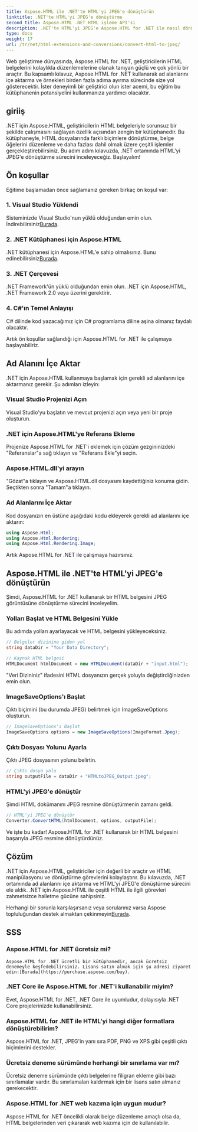 ```yaml
---
title: Aspose.HTML ile .NET'te HTML'yi JPEG'e dönüştürün
linktitle: .NET'te HTML'yi JPEG'e dönüştürme
second_title: Aspose.HTML .NET HTML işleme API'si
description: .NET'te HTML'yi JPEG'e Aspose.HTML for .NET ile nasıl dönüştüreceğinizi öğrenin. Aspose.HTML for .NET'in gücünden yararlanmak için adım adım bir kılavuz.
type: docs
weight: 17
url: /tr/net/html-extensions-and-conversions/convert-html-to-jpeg/
---
```


Web geliştirme dünyasında, Aspose.HTML for .NET, geliştiricilerin HTML belgelerini kolaylıkla düzenlemelerine olanak tanıyan güçlü ve çok yönlü bir araçtır. Bu kapsamlı kılavuz, Aspose.HTML for .NET kullanarak ad alanlarını içe aktarma ve örnekleri birden fazla adıma ayırma sürecinde size yol gösterecektir. İster deneyimli bir geliştirici olun ister acemi, bu eğitim bu kütüphanenin potansiyelini kullanmanıza yardımcı olacaktır.

## giriiş

.NET için Aspose.HTML, geliştiricilerin HTML belgeleriyle sorunsuz bir şekilde çalışmasını sağlayan özellik açısından zengin bir kütüphanedir. Bu kütüphaneyle, HTML dosyalarında farklı biçimlere dönüştürme, belge öğelerini düzenleme ve daha fazlası dahil olmak üzere çeşitli işlemler gerçekleştirebilirsiniz. Bu adım adım kılavuzda, .NET ortamında HTML'yi JPEG'e dönüştürme sürecini inceleyeceğiz. Başlayalım!

## Ön koşullar

Eğitime başlamadan önce sağlamanız gereken birkaç ön koşul var:

### 1. Visual Studio Yüklendi
 Sisteminizde Visual Studio'nun yüklü olduğundan emin olun. İndirebilirsiniz[Burada](https://visualstudio.microsoft.com/downloads/).

### 2. .NET Kütüphanesi için Aspose.HTML
 .NET kütüphanesi için Aspose.HTML'e sahip olmalısınız. Bunu edinebilirsiniz[Burada](https://releases.aspose.com/html/net/).

### 3. .NET Çerçevesi
.NET Framework'ün yüklü olduğundan emin olun. .NET için Aspose.HTML, .NET Framework 2.0 veya üzerini gerektirir.

### 4. C#'ın Temel Anlayışı
C# dilinde kod yazacağımız için C# programlama diline aşina olmanız faydalı olacaktır.

Artık ön koşullar sağlandığı için Aspose.HTML for .NET ile çalışmaya başlayabiliriz.

## Ad Alanını İçe Aktar

.NET için Aspose.HTML kullanmaya başlamak için gerekli ad alanlarını içe aktarmanız gerekir. Şu adımları izleyin:

### Visual Studio Projenizi Açın

Visual Studio'yu başlatın ve mevcut projenizi açın veya yeni bir proje oluşturun.

### .NET için Aspose.HTML'ye Referans Ekleme

Projenize Aspose.HTML for .NET'i eklemek için çözüm gezgininizdeki "Referanslar"a sağ tıklayın ve "Referans Ekle"yi seçin.

### Aspose.HTML.dll'yi arayın

"Gözat"a tıklayın ve Aspose.HTML.dll dosyasını kaydettiğiniz konuma gidin. Seçtikten sonra "Tamam"a tıklayın.

### Ad Alanlarını İçe Aktar

Kod dosyanızın en üstüne aşağıdaki kodu ekleyerek gerekli ad alanlarını içe aktarın:

```csharp
using Aspose.Html;
using Aspose.Html.Rendering;
using Aspose.Html.Rendering.Image;
```

Artık Aspose.HTML for .NET ile çalışmaya hazırsınız.

## Aspose.HTML ile .NET'te HTML'yi JPEG'e dönüştürün

Şimdi, Aspose.HTML for .NET kullanarak bir HTML belgesini JPEG görüntüsüne dönüştürme sürecini inceleyelim.

### Yolları Başlat ve HTML Belgesini Yükle

Bu adımda yolları ayarlayacak ve HTML belgesini yükleyeceksiniz.

```csharp
// Belgeler dizinine giden yol
string dataDir = "Your Data Directory";

// Kaynak HTML belgesi
HTMLDocument htmlDocument = new HTMLDocument(dataDir + "input.html");
```

"Veri Dizininiz" ifadesini HTML dosyanızın gerçek yoluyla değiştirdiğinizden emin olun.

### ImageSaveOptions'ı Başlat

Çıktı biçimini (bu durumda JPEG) belirtmek için ImageSaveOptions oluşturun.

```csharp
// ImageSaveOptions'ı Başlat
ImageSaveOptions options = new ImageSaveOptions(ImageFormat.Jpeg);
```

### Çıktı Dosyası Yolunu Ayarla

Çıktı JPEG dosyasının yolunu belirtin.

```csharp
// Çıktı dosya yolu
string outputFile = dataDir + "HTMLtoJPEG_Output.jpeg";
```

### HTML'yi JPEG'e dönüştür

Şimdi HTML dokümanını JPEG resmine dönüştürmenin zamanı geldi.

```csharp
// HTML'yi JPEG'e dönüştür
Converter.ConvertHTML(htmlDocument, options, outputFile);
```

Ve işte bu kadar! Aspose.HTML for .NET kullanarak bir HTML belgesini başarıyla JPEG resmine dönüştürdünüz.

## Çözüm

.NET için Aspose.HTML, geliştiriciler için değerli bir araçtır ve HTML manipülasyonu ve dönüştürme görevlerini kolaylaştırır. Bu kılavuzda, .NET ortamında ad alanlarını içe aktarma ve HTML'yi JPEG'e dönüştürme sürecini ele aldık. .NET için Aspose.HTML ile çeşitli HTML ile ilgili görevleri zahmetsizce halletme gücüne sahipsiniz.

 Herhangi bir sorunla karşılaşırsanız veya sorularınız varsa Aspose topluluğundan destek almaktan çekinmeyin[Burada](https://forum.aspose.com/).

## SSS

### Aspose.HTML for .NET ücretsiz mi?
    Aspose.HTML for .NET ücretli bir kütüphanedir, ancak ücretsiz denemeyle keşfedebilirsiniz. Lisans satın almak için şu adresi ziyaret edin:[Burada](https://purchase.aspose.com/buy).

### .NET Core ile Aspose.HTML for .NET'i kullanabilir miyim?
   Evet, Aspose.HTML for .NET, .NET Core ile uyumludur, dolayısıyla .NET Core projelerinizde kullanabilirsiniz.

### Aspose.HTML for .NET ile HTML'yi hangi diğer formatlara dönüştürebilirim?
   Aspose.HTML for .NET, JPEG'in yanı sıra PDF, PNG ve XPS gibi çeşitli çıktı biçimlerini destekler.

### Ücretsiz deneme sürümünde herhangi bir sınırlama var mı?
   Ücretsiz deneme sürümünde çıktı belgelerine filigran ekleme gibi bazı sınırlamalar vardır. Bu sınırlamaları kaldırmak için bir lisans satın almanız gerekecektir.

### Aspose.HTML for .NET web kazıma için uygun mudur?
   Aspose.HTML for .NET öncelikli olarak belge düzenleme amaçlı olsa da, HTML belgelerinden veri çıkararak web kazıma için de kullanılabilir.